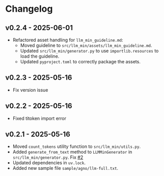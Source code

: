# Changelog

## v0.2.4 - 2025-06-01
- Refactored asset handling for `llm_min_guideline.md`:
    - Moved guideline to `src/llm_min/assets/llm_min_guideline.md`.
    - Updated `src/llm_min/generator.py` to use `importlib.resources` to load the guideline.
    - Updated `pyproject.toml` to correctly package the assets.
## v0.2.3 - 2025-05-16
- Fix version issue
  
## v0.2.2 - 2025-05-16
- Fixed titoken import error

## v0.2.1 - 2025-05-16

- Moved `count_tokens` utility function to `src/llm_min/utils.py`.
- Added `generate_from_text` method to `LLMMinGenerator` in `src/llm_min/generator.py`. Fix [#2](https://github.com/marv1nnnnn/llm-min.txt/issues/2)
- Updated dependencies in `uv.lock`.
- Added new sample file `sample/agno/llm-full.txt`.